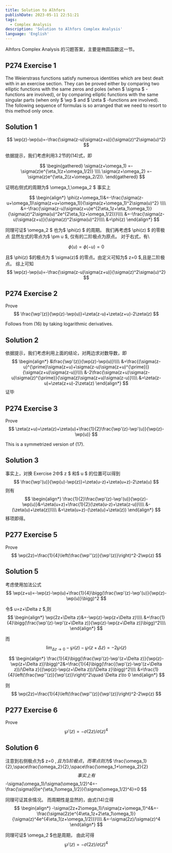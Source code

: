 ```yaml
---
title: Solution to Alhfors
publishDate: 2023-05-11 22:51:21
tags:
  - Complex Analysis
description: 'Solution to Alhfors Complex Analysis'
language: 'English'
---
```


Alhfors Complex Analysis 的习题答案，主要是椭圆函数这一节。

## P274 Exercise 1

The Weierstrass functions satisfy numerous identities which are best dealt with in an exercise section. They can be proved either by comparing two elliptic functions with the same zeros and poles (when $ \sigma $ -functions are involved), or by comparing elliptic functions with the same singular parts (when only $ \wp $ and $ \zeta $ -functions are involved). The following sequence of formulas is so arranged that we need to resort to this method only once.

## Solution 1

$$
    \wp(z)-\wp(u)=-\frac{\sigma(z-u)\sigma(z+u)}{\sigma(z)^2\sigma(u)^2}
$$

依据提示，我们考虑利用3.2节的(14)式，即

$$
    \begin{gathered}
\sigma(z+\omega_1) =-\sigma(z)e^{\eta_1(z+\omega_1/2)} \\\\
\sigma(z+\omega_2) =-\sigma(z)e^{\eta_2(z+\omega_2/2)}.
\end{gathered}
$$

证明右侧式的周期为$ \omega_1,\omega_2 $
事实上

$$
\begin{align*}
\phi(z+\omega_1)&=-\frac{\sigma(z-u+\omega_1)\sigma(z+u+\omega_1)}{\sigma(z+\omega_1)^2\sigma(u)^2} \\\\
&=-\frac{\sigma(z-u)\sigma(z+u)e^{2\eta_1z+\eta_1\omega_1}}{\sigma(z)^2\sigma(u)^2e^{2\eta_1(z+\omega_1/2)}}\\\\
&=-\frac{\sigma(z-u)\sigma(z+u)}{\sigma(z)^2\sigma(u)^2}\\\\
&=\phi(z)
\end{align*}
$$

同理可证$ \omega_2 $ 也为$ \phi(z) $ 的周期。
我们再考虑$ \phi(z) $ 的零极点
显然左式的零点为$ \pm u $, 仅有的二阶极点为原点。
对于右式，有\

$$ \phi(u)=\phi(-u)=0 $$

且$ \phi(z) $的极点为 $ \sigma(z)$ 的零点。由定义可知为$ z=0 $,且是二阶极点。
综上可知
 $$
    \wp(z)-\wp(u)=-\frac{\sigma(z-u)\sigma(z+u)}{\sigma(z)^2\sigma(u)^2}
$$

## P274 Exercise 2

Prove
$$
    \frac{\wp'(z)}{\wp(z)-\wp(u)}=\zeta(z-u)+\zeta(z+u)-2\zeta(z)
$$

Follows from (16) by taking logarithmic derivatives.

## Solution 2

 依据提示，我们考虑利用上面的结论，对两边求对数导数，即
 $$
    \begin{align*}
    &\frac{\wp'(z)}{\wp(z)-\wp(u)}\\\\
    &=\frac{(\sigma(z-u)^{\prime}\sigma(z+u)+\sigma(z-u)\sigma(z+u)^{\prime})}{\sigma(z+u)\sigma(z-u)}\\\\
    &-2\frac{\sigma(z+u)\sigma(z-u)\sigma(z)^{\prime}}{\sigma(z)\sigma(z+u)\sigma(z-u)}\\\\
    &=\zeta(z-u)+\zeta(z+u)-2\zeta(z)
    \end{align*}
 $$
 证毕

## P274 Exercise 3

Prove
$$
    \zeta(z+u)=\zeta(z)+\zeta(u)+\frac{1}{2}\frac{\wp'(z)-\wp'(u)}{\wp(z)-\wp(u)}
$$

This is a symmetrized version of (17).

## Solution 3

事实上，对换 Exercise 2中$ z $ 和$ u $ 的位置可以得到
$$
      \frac{\wp'(u)}{\wp(u)-\wp(z)}=\zeta(u-z)+\zeta(u+z)-2\zeta(u)
$$
则有
$$
\begin{align*}
    \frac{1}{2}\frac{\wp'(z)-\wp'(u)}{\wp(z)-\wp(u)}&=\zeta(u+z)+\frac{1}{2}(\zeta(u-z)+\zeta(z-u))\\\\
    &-(\zeta(u)+\zeta(z))\\\\
    &=\zeta(u+z)-(\zeta(u)+\zeta(z))
\end{align*}
$$
移项即得。

## P277 Exercise 5

Prove $$
    \wp(2z)=\frac{1}{4}\left(\frac{\wp''(z)}{\wp'(z)}\right)^2-2\wp(z)
$$

## Solution 5

考虑使用加法公式
$$
    \wp(z+u)=-\wp(z)-\wp(u)+\frac{1}{4}\bigg(\frac{\wp'(z)-\wp'(u)}{\wp(z)-\wp(u)}\bigg)^2
$$

令$ u=z+\Delta z $,则
$$
\begin{align*}
    \wp(2z+\Delta z)&=-\wp(z)-\wp(z+\Delta z)\\\\
    &+\frac{1}{4}\bigg(\frac{\wp'(z)-\wp'(z+\Delta z)}{\wp(z)-\wp(z+\Delta z)}\bigg)^2\\\\
\end{align*}
$$

而
$$
    \lim_{\Delta z\to 0}-\wp(z)-\wp(z+\Delta z)=-2\wp(z)
$$

$$
\begin{align*}
    \frac{1}{4}\bigg(\frac{\wp'(z)-\wp'(z+\Delta z)}{\wp(z)-\wp(z+\Delta z)}\bigg)^2&=\frac{1}{4}\bigg(\frac{(\wp'(z)-\wp'(z+\Delta z))/\Delta z}{(\wp(z)-\wp(z+\Delta z))/\Delta z}\bigg)^2\\\\
&=\frac{1}{4}\left(\frac{\wp''(z)}{\wp'(z)}\right)^2\quad \Delta z\to 0
\end{align*}
$$

则$$
    \wp(2z)=\frac{1}{4}\left(\frac{\wp''(z)}{\wp'(z)}\right)^2-2\wp(z)
$$

## P277 Exercise 6

Prove
$$
    \wp'(z)=-\sigma(2z)/\sigma(z)^4
$$

## Solution 6

注意到右侧极点为$ z=0 $,且为3阶极点，而零点则为$$
    \frac{\omega_1}{2},\space\frac{\omega_2}{2},\space\frac{\omega_1+\omega_2}{2}
$$
事实上有$$
    -\sigma(\omega_1)/\sigma(\omega_1/2)^4=-\frac{\sigma(0)e^{\eta_1\omega_1/2}}{\sigma(\omega_1/2)^4}=0
$$

同理可证其余情况。
而周期性是显然的，由式(14)立得
$$
\begin{align*}
    -\sigma(2z+2\omega_1)/\sigma(z+\omega_1)^4&=-\frac{\sigma(2z)e^{4\eta_1z+2\eta_1\omega_1}}{\sigma(z)^4e^{4\eta_1(z+\omega_1/2)}}\\\\
    &=-\sigma(2z)/\sigma(z)^4
\end{align*}
$$

同理可证$ \omega_2 $也是周期， 由此可得
$$
    \wp'(z)=-\sigma(2z)/\sigma(z)^4
$$
